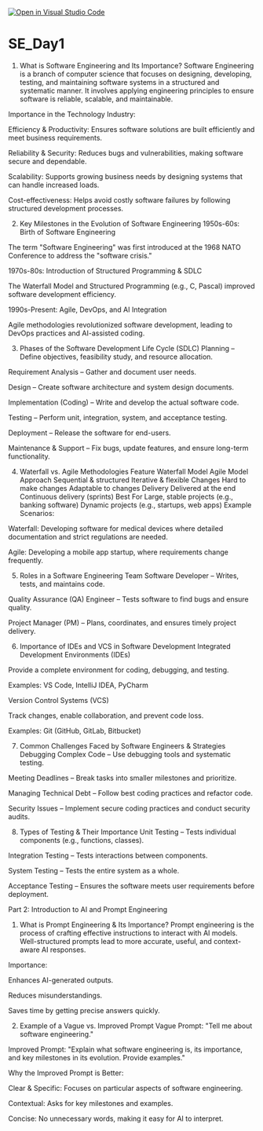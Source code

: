 [![Open in Visual Studio Code](https://classroom.github.com/assets/open-in-vscode-2e0aaae1b6195c2367325f4f02e2d04e9abb55f0b24a779b69b11b9e10269abc.svg)](https://classroom.github.com/online_ide?assignment_repo_id=18436491&assignment_repo_type=AssignmentRepo)
# SE_Day1
1. What is Software Engineering and Its Importance?
Software Engineering is a branch of computer science that focuses on designing, developing, testing, and maintaining software systems in a structured and systematic manner. It involves applying engineering principles to ensure software is reliable, scalable, and maintainable.

Importance in the Technology Industry:

Efficiency & Productivity: Ensures software solutions are built efficiently and meet business requirements.

Reliability & Security: Reduces bugs and vulnerabilities, making software secure and dependable.

Scalability: Supports growing business needs by designing systems that can handle increased loads.

Cost-effectiveness: Helps avoid costly software failures by following structured development processes.

2. Key Milestones in the Evolution of Software Engineering
1950s-60s: Birth of Software Engineering

The term "Software Engineering" was first introduced at the 1968 NATO Conference to address the "software crisis."

1970s-80s: Introduction of Structured Programming & SDLC

The Waterfall Model and Structured Programming (e.g., C, Pascal) improved software development efficiency.

1990s-Present: Agile, DevOps, and AI Integration

Agile methodologies revolutionized software development, leading to DevOps practices and AI-assisted coding.

3. Phases of the Software Development Life Cycle (SDLC)
Planning – Define objectives, feasibility study, and resource allocation.

Requirement Analysis – Gather and document user needs.

Design – Create software architecture and system design documents.

Implementation (Coding) – Write and develop the actual software code.

Testing – Perform unit, integration, system, and acceptance testing.

Deployment – Release the software for end-users.

Maintenance & Support – Fix bugs, update features, and ensure long-term functionality.

4. Waterfall vs. Agile Methodologies
Feature	Waterfall Model	Agile Model
Approach	Sequential & structured	Iterative & flexible
Changes	Hard to make changes	Adaptable to changes
Delivery	Delivered at the end	Continuous delivery (sprints)
Best For	Large, stable projects (e.g., banking software)	Dynamic projects (e.g., startups, web apps)
Example Scenarios:

Waterfall: Developing software for medical devices where detailed documentation and strict regulations are needed.

Agile: Developing a mobile app startup, where requirements change frequently.

5. Roles in a Software Engineering Team
Software Developer – Writes, tests, and maintains code.

Quality Assurance (QA) Engineer – Tests software to find bugs and ensure quality.

Project Manager (PM) – Plans, coordinates, and ensures timely project delivery.

6. Importance of IDEs and VCS in Software Development
Integrated Development Environments (IDEs)

Provide a complete environment for coding, debugging, and testing.

Examples: VS Code, IntelliJ IDEA, PyCharm

Version Control Systems (VCS)

Track changes, enable collaboration, and prevent code loss.

Examples: Git (GitHub, GitLab, Bitbucket)

7. Common Challenges Faced by Software Engineers & Strategies
Debugging Complex Code – Use debugging tools and systematic testing.

Meeting Deadlines – Break tasks into smaller milestones and prioritize.

Managing Technical Debt – Follow best coding practices and refactor code.

Security Issues – Implement secure coding practices and conduct security audits.

8. Types of Testing & Their Importance
Unit Testing – Tests individual components (e.g., functions, classes).

Integration Testing – Tests interactions between components.

System Testing – Tests the entire system as a whole.

Acceptance Testing – Ensures the software meets user requirements before deployment.

Part 2: Introduction to AI and Prompt Engineering
1. What is Prompt Engineering & Its Importance?
Prompt engineering is the process of crafting effective instructions to interact with AI models. Well-structured prompts lead to more accurate, useful, and context-aware AI responses.

Importance:

Enhances AI-generated outputs.

Reduces misunderstandings.

Saves time by getting precise answers quickly.

2. Example of a Vague vs. Improved Prompt
Vague Prompt:
"Tell me about software engineering."

Improved Prompt:
"Explain what software engineering is, its importance, and key milestones in its evolution. Provide examples."

Why the Improved Prompt is Better:

Clear & Specific: Focuses on particular aspects of software engineering.

Contextual: Asks for key milestones and examples.

Concise: No unnecessary words, making it easy for AI to interpret.
